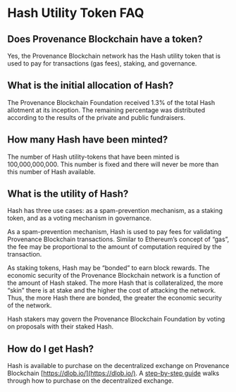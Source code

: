 # Hash Utility Token FAQ

## Does Provenance Blockchain have a token?

Yes, the Provenance Blockchain network has the Hash utility token that is used to pay for transactions \(gas fees\), staking, and governance.

## What is the initial allocation of Hash? <a id="what-is-the-initial-allocation-of-hash"></a>

The Provenance Blockchain Foundation received 1.3% of the total Hash allotment at its inception. The remaining percentage was distributed according to the results of the private and public fundraisers.

## How many Hash have been minted? <a id="how-many-hash-have-been-minted"></a>

The number of Hash utility-tokens that have been minted is 100,000,000,000. This number is fixed and there will never be more than this number of Hash available.

## What is the utility of Hash? <a id="what-is-the-utility-of-hash"></a>

Hash has three use cases: as a spam-prevention mechanism, as a staking token, and as a voting mechanism in governance.

As a spam-prevention mechanism, Hash is used to pay fees for validating Provenance Blockchain transactions. Similar to Ethereum’s concept of “gas”, the fee may be proportional to the amount of computation required by the transaction.

As staking tokens, Hash may be “bonded” to earn block rewards. The economic security of the Provenance Blockchain network is a function of the amount of Hash staked. The more Hash that is collateralized, the more “skin” there is at stake and the higher the cost of attacking the network. Thus, the more Hash there are bonded, the greater the economic security of the network.

Hash stakers may govern the Provenance Blockchain Foundation by voting on proposals with their staked Hash.

## How do I get Hash? <a id="how-do-i-get-hash"></a>

Hash is available to purchase on the decentralized exchange on Provenance Blockchain [https://dlob.io/](https://dlob.io/). A [step-by-step guide](https://provenance.io/purchase-hash) walks through how to purchase on the decentralized exchange.


